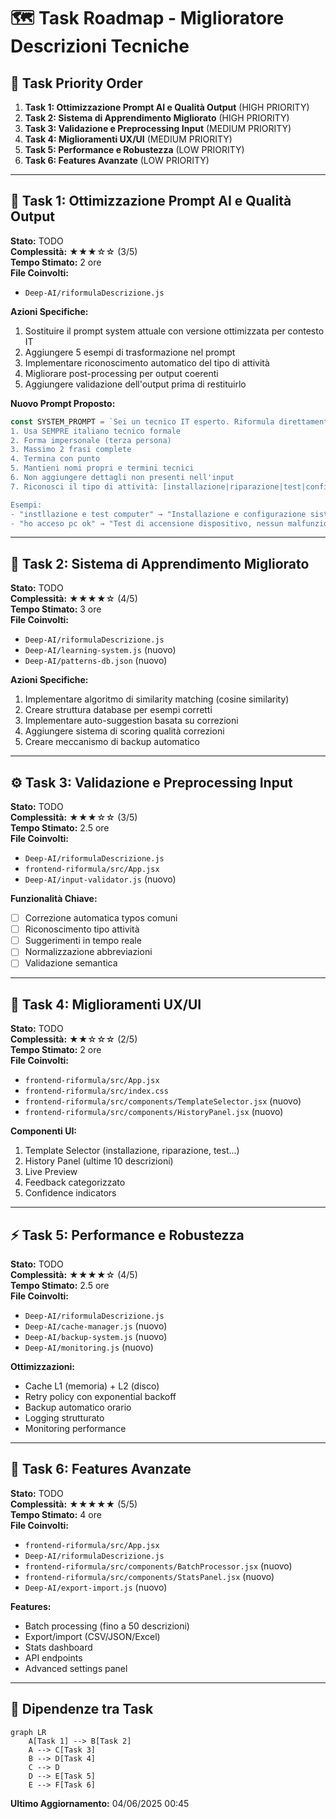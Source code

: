 # 🗺️ Task Roadmap - Miglioratore Descrizioni Tecniche

## 📌 Task Priority Order
1. **Task 1: Ottimizzazione Prompt AI e Qualità Output** (HIGH PRIORITY)
2. **Task 2: Sistema di Apprendimento Migliorato** (HIGH PRIORITY)
3. **Task 3: Validazione e Preprocessing Input** (MEDIUM PRIORITY)
4. **Task 4: Miglioramenti UX/UI** (MEDIUM PRIORITY)
5. **Task 5: Performance e Robustezza** (LOW PRIORITY)
6. **Task 6: Features Avanzate** (LOW PRIORITY)

---

## 🔧 Task 1: Ottimizzazione Prompt AI e Qualità Output
**Stato:** TODO  
**Complessità:** ★★★☆☆ (3/5)  
**Tempo Stimato:** 2 ore  
**File Coinvolti:**
- `Deep-AI/riformulaDescrizione.js`

**Azioni Specifiche:**
1. Sostituire il prompt system attuale con versione ottimizzata per contesto IT
2. Aggiungere 5 esempi di trasformazione nel prompt
3. Implementare riconoscimento automatico del tipo di attività
4. Migliorare post-processing per output coerenti
5. Aggiungere validazione dell'output prima di restituirlo

**Nuovo Prompt Proposto:**
```javascript
const SYSTEM_PROMPT = `Sei un tecnico IT esperto. Riformula direttamente l'input in rapportino tecnico professionale italiano seguendo queste regole:
1. Usa SEMPRE italiano tecnico formale
2. Forma impersonale (terza persona)
3. Massimo 2 frasi complete
4. Termina con punto
5. Mantieni nomi propri e termini tecnici
6. Non aggiungere dettagli non presenti nell'input
7. Riconosci il tipo di attività: [installazione|riparazione|test|configurazione|manutenzione]

Esempi:
- "instllazione e test computer" → "Installazione e configurazione sistema operativo. Personalizzazione setup software, test e collaudo periferiche."
- "ho acceso pc ok" → "Test di accensione dispositivo, nessun malfunzionamento rilevato. Collaudo generale ok."`;
```

---

## 🧠 Task 2: Sistema di Apprendimento Migliorato
**Stato:** TODO  
**Complessità:** ★★★★☆ (4/5)  
**Tempo Stimato:** 3 ore  
**File Coinvolti:**
- `Deep-AI/riformulaDescrizione.js`
- `Deep-AI/learning-system.js` (nuovo)
- `Deep-AI/patterns-db.json` (nuovo)

**Azioni Specifiche:**
1. Implementare algoritmo di similarity matching (cosine similarity)
2. Creare struttura database per esempi corretti
3. Implementare auto-suggestion basata su correzioni
4. Aggiungere sistema di scoring qualità correzioni
5. Creare meccanismo di backup automatico

---

## ⚙️ Task 3: Validazione e Preprocessing Input
**Stato:** TODO  
**Complessità:** ★★★☆☆ (3/5)  
**Tempo Stimato:** 2.5 ore  
**File Coinvolti:**
- `Deep-AI/riformulaDescrizione.js`
- `frontend-riformula/src/App.jsx`
- `Deep-AI/input-validator.js` (nuovo)

**Funzionalità Chiave:**
- [ ] Correzione automatica typos comuni
- [ ] Riconoscimento tipo attività
- [ ] Suggerimenti in tempo reale
- [ ] Normalizzazione abbreviazioni
- [ ] Validazione semantica

---

## 🎨 Task 4: Miglioramenti UX/UI
**Stato:** TODO  
**Complessità:** ★★☆☆☆ (2/5)  
**Tempo Stimato:** 2 ore  
**File Coinvolti:**
- `frontend-riformula/src/App.jsx`
- `frontend-riformula/src/index.css`
- `frontend-riformula/src/components/TemplateSelector.jsx` (nuovo)
- `frontend-riformula/src/components/HistoryPanel.jsx` (nuovo)

**Componenti UI:**
1. Template Selector (installazione, riparazione, test...)
2. History Panel (ultime 10 descrizioni)
3. Live Preview
4. Feedback categorizzato
5. Confidence indicators

---

## ⚡ Task 5: Performance e Robustezza
**Stato:** TODO  
**Complessità:** ★★★★☆ (4/5)  
**Tempo Stimato:** 2.5 ore  
**File Coinvolti:**
- `Deep-AI/riformulaDescrizione.js`
- `Deep-AI/cache-manager.js` (nuovo)
- `Deep-AI/backup-system.js` (nuovo)
- `Deep-AI/monitoring.js` (nuovo)

**Ottimizzazioni:**
- Cache L1 (memoria) + L2 (disco)
- Retry policy con exponential backoff
- Backup automatico orario
- Logging strutturato
- Monitoring performance

---

## 🚀 Task 6: Features Avanzate
**Stato:** TODO  
**Complessità:** ★★★★★ (5/5)  
**Tempo Stimato:** 4 ore  
**File Coinvolti:**
- `frontend-riformula/src/App.jsx`
- `Deep-AI/riformulaDescrizione.js`
- `frontend-riformula/src/components/BatchProcessor.jsx` (nuovo)
- `frontend-riformula/src/components/StatsPanel.jsx` (nuovo)
- `Deep-AI/export-import.js` (nuovo)

**Features:**
- Batch processing (fino a 50 descrizioni)
- Export/import (CSV/JSON/Excel)
- Stats dashboard
- API endpoints
- Advanced settings panel

---

## 🔄 Dipendenze tra Task
```mermaid
graph LR
    A[Task 1] --> B[Task 2]
    A --> C[Task 3]
    B --> D[Task 4]
    C --> D
    D --> E[Task 5]
    E --> F[Task 6]
```

**Ultimo Aggiornamento:** 04/06/2025 00:45
